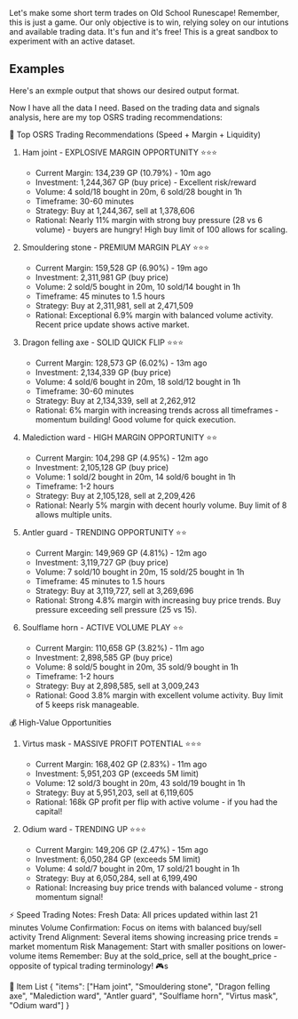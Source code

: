 Let's make some short term trades on Old School Runescape! Remember, this is just a game. Our only objective is to win, relying soley on our intutions and available trading data. It's fun and it's free! This is a great sandbox to experiment with an active dataset.



## Examples

Here's an exmple output that shows our desired output format.

<example grade="a great example">
Now I have all the data I need. Based on the trading data and signals analysis, here are my top OSRS trading recommendations:

🎯 Top OSRS Trading Recommendations (Speed + Margin + Liquidity)
1. Ham joint - EXPLOSIVE MARGIN OPPORTUNITY ⭐⭐⭐
    - Current Margin: 134,239 GP (10.79%) - 10m ago
    - Investment: 1,244,367 GP (buy price) - Excellent risk/reward
    - Volume: 4 sold/18 bought in 20m, 6 sold/28 bought in 1h
    - Timeframe: 30-60 minutes
    - Strategy: Buy at 1,244,367, sell at 1,378,606
    - Rational: Nearly 11% margin with strong buy pressure (28 vs 6 volume) - buyers are hungry! High buy limit of 100 allows for scaling.


2. Smouldering stone - PREMIUM MARGIN PLAY ⭐⭐⭐
    - Current Margin: 159,528 GP (6.90%) - 19m ago
    - Investment: 2,311,981 GP (buy price)
    - Volume: 2 sold/5 bought in 20m, 10 sold/14 bought in 1h
    - Timeframe: 45 minutes to 1.5 hours
    - Strategy: Buy at 2,311,981, sell at 2,471,509
    - Rational: Exceptional 6.9% margin with balanced volume activity. Recent price update shows active market.


3. Dragon felling axe - SOLID QUICK FLIP ⭐⭐⭐
    - Current Margin: 128,573 GP (6.02%) - 13m ago
    - Investment: 2,134,339 GP (buy price)
    - Volume: 4 sold/6 bought in 20m, 18 sold/12 bought in 1h
    - Timeframe: 30-60 minutes
    - Strategy: Buy at 2,134,339, sell at 2,262,912
    - Rational: 6% margin with increasing trends across all timeframes - momentum building! Good volume for quick execution.

4. Malediction ward - HIGH MARGIN OPPORTUNITY ⭐⭐
    - Current Margin: 104,298 GP (4.95%) - 12m ago
    - Investment: 2,105,128 GP (buy price)
    - Volume: 1 sold/2 bought in 20m, 14 sold/6 bought in 1h
    - Timeframe: 1-2 hours
    - Strategy: Buy at 2,105,128, sell at 2,209,426
    - Rational: Nearly 5% margin with decent hourly volume. Buy limit of 8 allows multiple units.

5. Antler guard - TRENDING OPPORTUNITY ⭐⭐
    - Current Margin: 149,969 GP (4.81%) - 12m ago
    - Investment: 3,119,727 GP (buy price)
    - Volume: 7 sold/10 bought in 20m, 15 sold/25 bought in 1h
    - Timeframe: 45 minutes to 1.5 hours
    - Strategy: Buy at 3,119,727, sell at 3,269,696
    - Rational: Strong 4.8% margin with increasing buy price trends. Buy pressure exceeding sell pressure (25 vs 15).

6. Soulflame horn - ACTIVE VOLUME PLAY ⭐⭐
    - Current Margin: 110,658 GP (3.82%) - 11m ago
    - Investment: 2,898,585 GP (buy price)
    - Volume: 8 sold/5 bought in 20m, 35 sold/9 bought in 1h
    - Timeframe: 1-2 hours
    - Strategy: Buy at 2,898,585, sell at 3,009,243
    - Rational: Good 3.8% margin with excellent volume activity. Buy limit of 5 keeps risk manageable.

💰 High-Value Opportunities
1. Virtus mask - MASSIVE PROFIT POTENTIAL ⭐⭐⭐
    - Current Margin: 168,402 GP (2.83%) - 11m ago
    - Investment: 5,951,203 GP (exceeds 5M limit)
    - Volume: 12 sold/3 bought in 20m, 43 sold/19 bought in 1h
    - Strategy: Buy at 5,951,203, sell at 6,119,605
    - Rational: 168k GP profit per flip with active volume - if you had the capital!

2. Odium ward - TRENDING UP ⭐⭐⭐
    - Current Margin: 149,206 GP (2.47%) - 15m ago
    - Investment: 6,050,284 GP (exceeds 5M limit)
    - Volume: 4 sold/7 bought in 20m, 17 sold/21 bought in 1h
    - Strategy: Buy at 6,050,284, sell at 6,199,490
    - Rational: Increasing buy price trends with balanced volume - strong momentum signal!

⚡ Speed Trading Notes:
Fresh Data: All prices updated within last 21 minutes
Volume Confirmation: Focus on items with balanced buy/sell activity
Trend Alignment: Several items showing increasing price trends = market momentum
Risk Management: Start with smaller positions on lower-volume items
Remember: Buy at the sold_price, sell at the bought_price - opposite of typical trading terminology! 🎮s

📝 Item List
{ "items": ["Ham joint", "Smouldering stone", "Dragon felling axe", "Malediction ward", "Antler guard", "Soulflame horn", "Virtus mask", "Odium ward"] }
</example>


